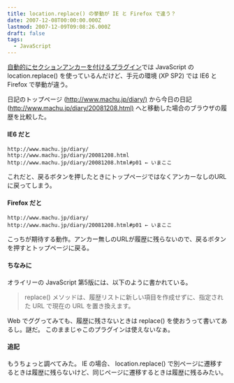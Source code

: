 ```yaml
---
title: location.replace() の挙動が IE と Firefox で違う？
date: 2007-12-08T00:00:00.000Z
lastmod: 2007-12-09T09:08:26.000Z
draft: false
tags:
  - JavaScript
---
```


[自動的にセクションアンカーを付けるプラグイン](https://www.machu.jp/diary/20071208.html#p01 "自動的にセクションアンカーをつける tDiary プラグイン")では JavaScript の location.replace() を使っているんだけど、手元の環境 (XP SP2) では IE6 と Firefox で挙動が違う。

日記のトップページ (<http://www.machu.jp/diary/)> から今日の日記 (<http://www.machu.jp/diary/20081208.html)> へと移動した場合のブラウザの履歴を比較した。

#### IE6 だと

```
http://www.machu.jp/diary/
http://www.machu.jp/diary/20081208.html
http://www.machu.jp/diary/20081208.html#p01 ← いまここ
```

これだと、戻るボタンを押したときにトップページではなくアンカーなしのURLに戻ってしまう。

#### Firefox だと

```
http://www.machu.jp/diary/
http://www.machu.jp/diary/20081208.html#p01 ← いまここ
```

こっちが期待する動作。アンカー無しのURLが履歴に残らないので、戻るボタンを押すとトップページに戻る。

#### ちなみに

オライリーの JavaScript 第5版には、以下のように書かれている。

> replace() メソッドは、履歴リストに新しい項目を作成せずに、指定された URL で現在の URL を置き換えます。

Web でググってみても、履歴に残さないときは replace() を使おうって書いてあるし。謎だ。 このままじゃこのプラグインは使えないなぁ。

#### 追記

もうちょっと調べてみた。 IE の場合、 location.replace() で別ページに遷移するときは履歴に残らないけど、同じページに遷移するときは履歴に残るみたい。
